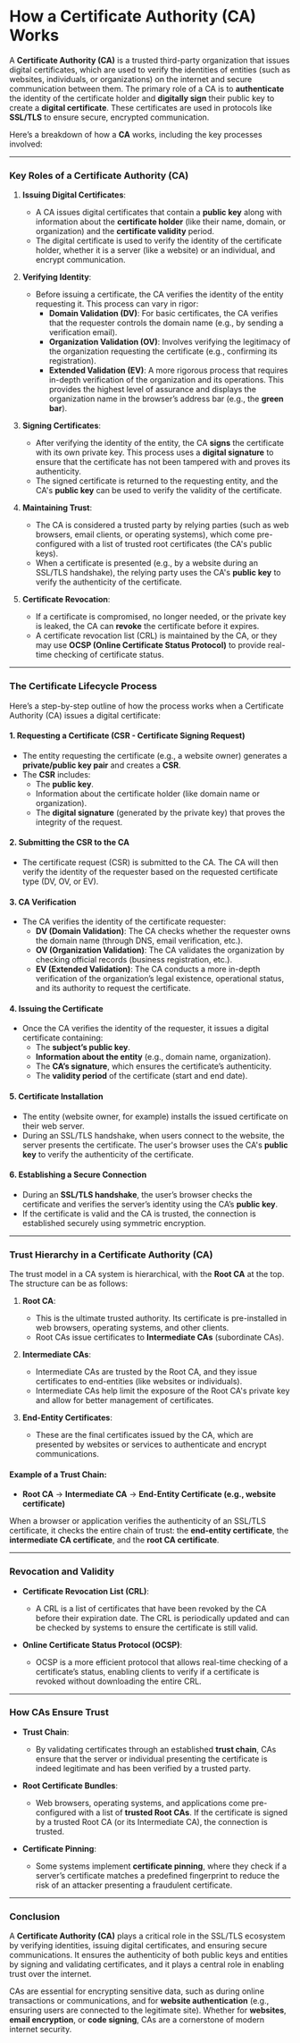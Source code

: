 # **How a Certificate Authority (CA) Works**

A **Certificate Authority (CA)** is a trusted third-party organization that issues digital certificates, which are used to verify the identities of entities (such as websites, individuals, or organizations) on the internet and secure communication between them. The primary role of a CA is to **authenticate** the identity of the certificate holder and **digitally sign** their public key to create a **digital certificate**. These certificates are used in protocols like **SSL/TLS** to ensure secure, encrypted communication.

Here’s a breakdown of how a **CA** works, including the key processes involved:

---

### **Key Roles of a Certificate Authority (CA)**

1. **Issuing Digital Certificates**:
   - A CA issues digital certificates that contain a **public key** along with information about the **certificate holder** (like their name, domain, or organization) and the **certificate validity** period.
   - The digital certificate is used to verify the identity of the certificate holder, whether it is a server (like a website) or an individual, and encrypt communication.

2. **Verifying Identity**:
   - Before issuing a certificate, the CA verifies the identity of the entity requesting it. This process can vary in rigor:
     - **Domain Validation (DV)**: For basic certificates, the CA verifies that the requester controls the domain name (e.g., by sending a verification email).
     - **Organization Validation (OV)**: Involves verifying the legitimacy of the organization requesting the certificate (e.g., confirming its registration).
     - **Extended Validation (EV)**: A more rigorous process that requires in-depth verification of the organization and its operations. This provides the highest level of assurance and displays the organization name in the browser’s address bar (e.g., the **green bar**).

3. **Signing Certificates**:
   - After verifying the identity of the entity, the CA **signs** the certificate with its own private key. This process uses a **digital signature** to ensure that the certificate has not been tampered with and proves its authenticity.
   - The signed certificate is returned to the requesting entity, and the CA's **public key** can be used to verify the validity of the certificate.

4. **Maintaining Trust**:
   - The CA is considered a trusted party by relying parties (such as web browsers, email clients, or operating systems), which come pre-configured with a list of trusted root certificates (the CA's public keys).
   - When a certificate is presented (e.g., by a website during an SSL/TLS handshake), the relying party uses the CA's **public key** to verify the authenticity of the certificate.

5. **Certificate Revocation**:
   - If a certificate is compromised, no longer needed, or the private key is leaked, the CA can **revoke** the certificate before it expires.
   - A certificate revocation list (CRL) is maintained by the CA, or they may use **OCSP (Online Certificate Status Protocol)** to provide real-time checking of certificate status.

---

### **The Certificate Lifecycle Process**

Here’s a step-by-step outline of how the process works when a Certificate Authority (CA) issues a digital certificate:

#### **1. Requesting a Certificate (CSR - Certificate Signing Request)**

- The entity requesting the certificate (e.g., a website owner) generates a **private/public key pair** and creates a **CSR**.
- The **CSR** includes:
  - The **public key**.
  - Information about the certificate holder (like domain name or organization).
  - The **digital signature** (generated by the private key) that proves the integrity of the request.
  
#### **2. Submitting the CSR to the CA**

- The certificate request (CSR) is submitted to the CA. The CA will then verify the identity of the requester based on the requested certificate type (DV, OV, or EV).

#### **3. CA Verification**

- The CA verifies the identity of the certificate requester:
  - **DV (Domain Validation)**: The CA checks whether the requester owns the domain name (through DNS, email verification, etc.).
  - **OV (Organization Validation)**: The CA validates the organization by checking official records (business registration, etc.).
  - **EV (Extended Validation)**: The CA conducts a more in-depth verification of the organization’s legal existence, operational status, and its authority to request the certificate.

#### **4. Issuing the Certificate**

- Once the CA verifies the identity of the requester, it issues a digital certificate containing:
  - The **subject’s public key**.
  - **Information about the entity** (e.g., domain name, organization).
  - The **CA’s signature**, which ensures the certificate’s authenticity.
  - The **validity period** of the certificate (start and end date).
  
#### **5. Certificate Installation**

- The entity (website owner, for example) installs the issued certificate on their web server.
- During an SSL/TLS handshake, when users connect to the website, the server presents the certificate. The user's browser uses the CA's **public key** to verify the authenticity of the certificate.

#### **6. Establishing a Secure Connection**

- During an **SSL/TLS handshake**, the user’s browser checks the certificate and verifies the server’s identity using the CA’s **public key**.
- If the certificate is valid and the CA is trusted, the connection is established securely using symmetric encryption.

---

### **Trust Hierarchy in a Certificate Authority (CA)**

The trust model in a CA system is hierarchical, with the **Root CA** at the top. The structure can be as follows:

1. **Root CA**:
   - This is the ultimate trusted authority. Its certificate is pre-installed in web browsers, operating systems, and other clients.
   - Root CAs issue certificates to **Intermediate CAs** (subordinate CAs).

2. **Intermediate CAs**:
   - Intermediate CAs are trusted by the Root CA, and they issue certificates to end-entities (like websites or individuals).
   - Intermediate CAs help limit the exposure of the Root CA's private key and allow for better management of certificates.

3. **End-Entity Certificates**:
   - These are the final certificates issued by the CA, which are presented by websites or services to authenticate and encrypt communications.

#### **Example of a Trust Chain**:
- **Root CA** → **Intermediate CA** → **End-Entity Certificate (e.g., website certificate)**

When a browser or application verifies the authenticity of an SSL/TLS certificate, it checks the entire chain of trust: the **end-entity certificate**, the **intermediate CA certificate**, and the **root CA certificate**.

---

### **Revocation and Validity**

- **Certificate Revocation List (CRL)**:
  - A CRL is a list of certificates that have been revoked by the CA before their expiration date. The CRL is periodically updated and can be checked by systems to ensure the certificate is still valid.

- **Online Certificate Status Protocol (OCSP)**:
  - OCSP is a more efficient protocol that allows real-time checking of a certificate’s status, enabling clients to verify if a certificate is revoked without downloading the entire CRL.

---

### **How CAs Ensure Trust**

- **Trust Chain**: 
  - By validating certificates through an established **trust chain**, CAs ensure that the server or individual presenting the certificate is indeed legitimate and has been verified by a trusted party.
  
- **Root Certificate Bundles**: 
  - Web browsers, operating systems, and applications come pre-configured with a list of **trusted Root CAs**. If the certificate is signed by a trusted Root CA (or its Intermediate CA), the connection is trusted.

- **Certificate Pinning**:
  - Some systems implement **certificate pinning**, where they check if a server’s certificate matches a predefined fingerprint to reduce the risk of an attacker presenting a fraudulent certificate.

---

### **Conclusion**

A **Certificate Authority (CA)** plays a critical role in the SSL/TLS ecosystem by verifying identities, issuing digital certificates, and ensuring secure communications. It ensures the authenticity of both public keys and entities by signing and validating certificates, and it plays a central role in enabling trust over the internet. 

CAs are essential for encrypting sensitive data, such as during online transactions or communications, and for **website authentication** (e.g., ensuring users are connected to the legitimate site). Whether for **websites**, **email encryption**, or **code signing**, CAs are a cornerstone of modern internet security.